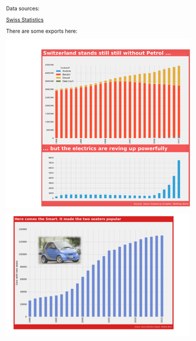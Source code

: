 
Data sources: 

[Swiss Statistics](https://www.pxweb.bfs.admin.ch/Selection.aspx?px_language=de&px_db=px-x-1103020100_104&px_tableid=px-x-1103020100_104%5cpx-x-1103020100_104.px&px_type=PX)

There are some exports here: 

![petrol_electro](petrol_electro_final.png)

![smart_final](smart_final.png)

